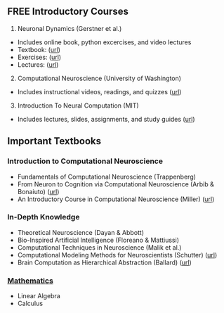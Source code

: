 ## FREE Introductory Courses
1) Neuronal Dynamics (Gerstner et al.)
- Includes online book, python excercises, and video lectures
- Textbook: ([url](https://neuronaldynamics.epfl.ch/online/index.html))
- Exercises: ([url](https://neuronaldynamics-exercises.readthedocs.io/en/latest/))
- Lectures: ([url](https://lcnwww.epfl.ch/gerstner/NeuronalDynamics-MOOCall.html))
2) Computational Neuroscience (University of Washington)
- Includes instructional videos, readings, and quizzes ([url](https://www.coursera.org/learn/computational-neuroscience)) 
3) Introduction To Neural Computation (MIT)
- Includes lectures, slides, assignments, and study guides ([url](https://ocw.mit.edu/courses/9-40-introduction-to-neural-computation-spring-2018/pages/lecture-notes/))

## Important Textbooks
### Introduction to Computational Neuroscience
- Fundamentals of Computational Neuroscience (Trappenberg)
- From Neuron to Cognition via Computational Neuroscience (Arbib & Bonaiuto) ([url](https://mitpress.mit.edu/9780262034968/from-neuron-to-cognition-via-computational-neuroscience/))
- An Introductory Course in Computational Neuroscience (Miller) ([url](https://mitpress.mit.edu/9780262038256/an-introductory-course-in-computational-neuroscience/))

### In-Depth Knowledge 
- Theoretical Neuroscience (Dayan & Abbott)
- Bio-Inspired Artificial Intelligence (Floreano & Mattiussi)
- Computational Techniques in Neuroscience (Malik et al.)
- Computational Modeling Methods for Neuroscientists (Schutter) ([url](https://direct-mit-edu.ezp-prod1.hul.harvard.edu/books/edited-volume/3159/Computational-Modeling-Methods-for-Neuroscientists))
- Brain Computation as Hierarchical Abstraction (Ballard) ([url](https://direct-mit-edu.ezp-prod1.hul.harvard.edu/books/monograph/4033/Brain-Computation-as-Hierarchical-Abstraction))

### [Mathematics]([url](https://github.com/kgabriel910/instructorship/tree/main/Mathematics))
- Linear Algebra
- Calculus
